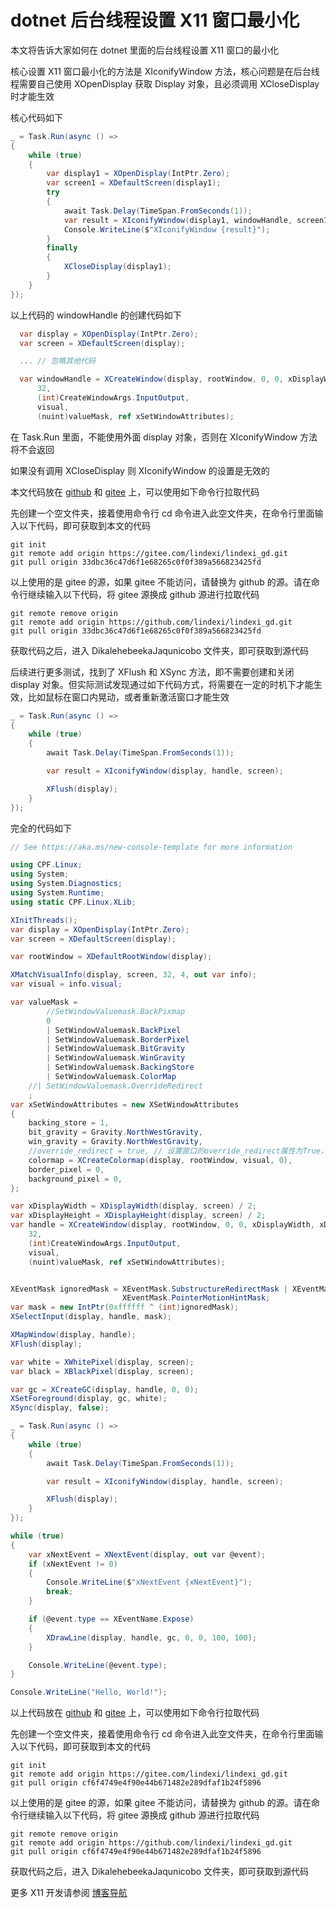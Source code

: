 # dotnet 后台线程设置 X11 窗口最小化

本文将告诉大家如何在 dotnet 里面的后台线程设置 X11 窗口的最小化

<!--more-->
<!-- 发布 -->
<!-- 博客 -->

核心设置 X11 窗口最小化的方法是 XIconifyWindow 方法，核心问题是在后台线程需要自己使用 XOpenDisplay 获取 Display 对象，且必须调用 XCloseDisplay 时才能生效

核心代码如下

```csharp
_ = Task.Run(async () =>
{
    while (true)
    {
        var display1 = XOpenDisplay(IntPtr.Zero);
        var screen1 = XDefaultScreen(display1);
        try
        {
            await Task.Delay(TimeSpan.FromSeconds(1));
            var result = XIconifyWindow(display1, windowHandle, screen1);
            Console.WriteLine($"XIconifyWindow {result}");
        }
        finally
        {
            XCloseDisplay(display1);
        }
    }
});
```

以上代码的 windowHandle 的创建代码如下

```csharp
  var display = XOpenDisplay(IntPtr.Zero);
  var screen = XDefaultScreen(display);

  ... // 忽略其他代码

  var windowHandle = XCreateWindow(display, rootWindow, 0, 0, xDisplayWidth, xDisplayHeight, 5,
      32,
      (int)CreateWindowArgs.InputOutput,
      visual,
      (nuint)valueMask, ref xSetWindowAttributes);
```

在 Task.Run 里面，不能使用外面 display 对象，否则在 XIconifyWindow 方法将不会返回

如果没有调用 XCloseDisplay 则 XIconifyWindow 的设置是无效的

本文代码放在 [github](https://github.com/lindexi/lindexi_gd/tree/33dbc36c47d6f1e68265c0f0f389a566823425fd/DikalehebeekaJaqunicobo) 和 [gitee](https://gitee.com/lindexi/lindexi_gd/tree/33dbc36c47d6f1e68265c0f0f389a566823425fd/DikalehebeekaJaqunicobo) 上，可以使用如下命令行拉取代码

先创建一个空文件夹，接着使用命令行 cd 命令进入此空文件夹，在命令行里面输入以下代码，即可获取到本文的代码

```
git init
git remote add origin https://gitee.com/lindexi/lindexi_gd.git
git pull origin 33dbc36c47d6f1e68265c0f0f389a566823425fd
```

以上使用的是 gitee 的源，如果 gitee 不能访问，请替换为 github 的源。请在命令行继续输入以下代码，将 gitee 源换成 github 源进行拉取代码

```
git remote remove origin
git remote add origin https://github.com/lindexi/lindexi_gd.git
git pull origin 33dbc36c47d6f1e68265c0f0f389a566823425fd
```

获取代码之后，进入 DikalehebeekaJaqunicobo 文件夹，即可获取到源代码

后续进行更多测试，找到了 XFlush 和 XSync 方法，即不需要创建和关闭 display 对象。但实际测试发现通过如下代码方式，将需要在一定的时机下才能生效，比如鼠标在窗口内晃动，或者重新激活窗口才能生效

```csharp
_ = Task.Run(async () =>
{
    while (true)
    {
        await Task.Delay(TimeSpan.FromSeconds(1));

        var result = XIconifyWindow(display, handle, screen);

        XFlush(display);
    }
});
```

完全的代码如下

```csharp
// See https://aka.ms/new-console-template for more information

using CPF.Linux;
using System;
using System.Diagnostics;
using System.Runtime;
using static CPF.Linux.XLib;

XInitThreads();
var display = XOpenDisplay(IntPtr.Zero);
var screen = XDefaultScreen(display);

var rootWindow = XDefaultRootWindow(display);

XMatchVisualInfo(display, screen, 32, 4, out var info);
var visual = info.visual;

var valueMask =
        //SetWindowValuemask.BackPixmap
        0
        | SetWindowValuemask.BackPixel
        | SetWindowValuemask.BorderPixel
        | SetWindowValuemask.BitGravity
        | SetWindowValuemask.WinGravity
        | SetWindowValuemask.BackingStore
        | SetWindowValuemask.ColorMap
    //| SetWindowValuemask.OverrideRedirect
    ;
var xSetWindowAttributes = new XSetWindowAttributes
{
    backing_store = 1,
    bit_gravity = Gravity.NorthWestGravity,
    win_gravity = Gravity.NorthWestGravity,
    //override_redirect = true, // 设置窗口的override_redirect属性为True，以避免窗口管理器的干预
    colormap = XCreateColormap(display, rootWindow, visual, 0),
    border_pixel = 0,
    background_pixel = 0,
};

var xDisplayWidth = XDisplayWidth(display, screen) / 2;
var xDisplayHeight = XDisplayHeight(display, screen) / 2;
var handle = XCreateWindow(display, rootWindow, 0, 0, xDisplayWidth, xDisplayHeight, 5,
    32,
    (int)CreateWindowArgs.InputOutput,
    visual,
    (nuint)valueMask, ref xSetWindowAttributes);


XEventMask ignoredMask = XEventMask.SubstructureRedirectMask | XEventMask.ResizeRedirectMask |
                         XEventMask.PointerMotionHintMask;
var mask = new IntPtr(0xffffff ^ (int)ignoredMask);
XSelectInput(display, handle, mask);

XMapWindow(display, handle);
XFlush(display);

var white = XWhitePixel(display, screen);
var black = XBlackPixel(display, screen);

var gc = XCreateGC(display, handle, 0, 0);
XSetForeground(display, gc, white);
XSync(display, false);

_ = Task.Run(async () =>
{
    while (true)
    {
        await Task.Delay(TimeSpan.FromSeconds(1));

        var result = XIconifyWindow(display, handle, screen);

        XFlush(display);
    }
});

while (true)
{
    var xNextEvent = XNextEvent(display, out var @event);
    if (xNextEvent != 0)
    {
        Console.WriteLine($"xNextEvent {xNextEvent}");
        break;
    }

    if (@event.type == XEventName.Expose)
    {
        XDrawLine(display, handle, gc, 0, 0, 100, 100);
    }

    Console.WriteLine(@event.type);
}

Console.WriteLine("Hello, World!");
```

以上代码放在 [github](https://github.com/lindexi/lindexi_gd/tree/cf6f4749e4f90e44b671482e289dfaf1b24f5896/DikalehebeekaJaqunicobo) 和 [gitee](https://gitee.com/lindexi/lindexi_gd/tree/cf6f4749e4f90e44b671482e289dfaf1b24f5896/DikalehebeekaJaqunicobo) 上，可以使用如下命令行拉取代码

先创建一个空文件夹，接着使用命令行 cd 命令进入此空文件夹，在命令行里面输入以下代码，即可获取到本文的代码

```
git init
git remote add origin https://gitee.com/lindexi/lindexi_gd.git
git pull origin cf6f4749e4f90e44b671482e289dfaf1b24f5896
```

以上使用的是 gitee 的源，如果 gitee 不能访问，请替换为 github 的源。请在命令行继续输入以下代码，将 gitee 源换成 github 源进行拉取代码

```
git remote remove origin
git remote add origin https://github.com/lindexi/lindexi_gd.git
git pull origin cf6f4749e4f90e44b671482e289dfaf1b24f5896
```

获取代码之后，进入 DikalehebeekaJaqunicobo 文件夹，即可获取到源代码

更多 X11 开发请参阅 [博客导航](https://blog.lindexi.com/post/%E5%8D%9A%E5%AE%A2%E5%AF%BC%E8%88%AA.html )